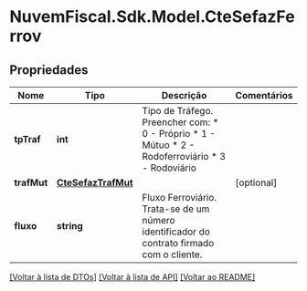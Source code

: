 # NuvemFiscal.Sdk.Model.CteSefazFerrov

## Propriedades

Nome | Tipo | Descrição | Comentários
------------ | ------------- | ------------- | -------------
**tpTraf** | **int** | Tipo de Tráfego.  Preencher com:  * 0 - Próprio  * 1 - Mútuo  * 2 - Rodoferroviário  * 3 - Rodoviário | 
**trafMut** | [**CteSefazTrafMut**](CteSefazTrafMut.md) |  | [optional] 
**fluxo** | **string** | Fluxo Ferroviário.  Trata-se de um número identificador do contrato firmado com o cliente. | 

[[Voltar à lista de DTOs]](../README.md#documentation-for-models) [[Voltar à lista de API]](../README.md#documentation-for-api-endpoints) [[Voltar ao README]](../README.md)

